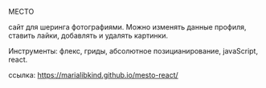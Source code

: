 МЕСТО

сайт для шеринга фотографиями. Можно изменять данные профиля, ставить лайки, добавлять и удалять картинки.

Инструменты: флекс, гриды, абсолютное позицианирование, javaScript, react.

ссылка: https://marialibkind.github.io/mesto-react/
